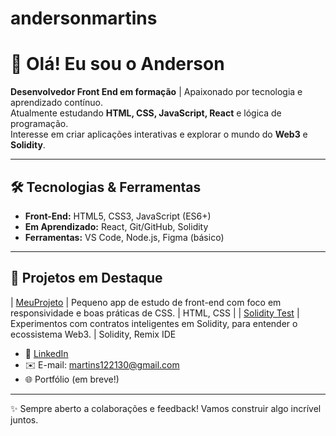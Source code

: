 # andersonmartins
# 👋 Olá! Eu sou o Anderson

**Desenvolvedor Front End em formação** | Apaixonado por tecnologia e aprendizado contínuo.  
Atualmente estudando **HTML, CSS, JavaScript, React** e lógica de programação.  
Interesse em criar aplicações interativas e explorar o mundo do **Web3** e **Solidity**.

---

## 🛠️ Tecnologias & Ferramentas

- **Front-End:** HTML5, CSS3, JavaScript (ES6+)
- **Em Aprendizado:** React, Git/GitHub, Solidity
- **Ferramentas:** VS Code, Node.js, Figma (básico)

---

## 📌 Projetos em Destaque

| [MeuProjeto](https://github.com/andersonbarbosamartins/meuprojeto) | Pequeno app de estudo de front-end com foco em responsividade e boas práticas de CSS. | HTML, CSS |
| [Solidity Test](https://github.com/andersonbarbosamartins/solidity-test) | Experimentos com contratos inteligentes em Solidity, para entender o ecossistema Web3. | Solidity, Remix IDE 


- 💼 [LinkedIn](https://www.linkedin.com/in/anderson-barbosa-martins-7897a0249/)
- ✉️ E-mail: martins122130@gmail.com
- 🌐 Portfólio (em breve!)

---

✨ Sempre aberto a colaborações e feedback! Vamos construir algo incrível juntos.
